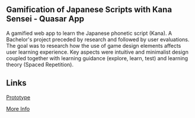 ## Gamification of Japanese Scripts with Kana Sensei - Quasar App

A gamified web app to learn the Japanese phonetic script (Kana). A Bachelor's project preceded by research and followed by user evaluations. The goal was to research how the use of game design elements affects user learning experience. Key aspects were intuitive and minimalist design coupled together with learning guidance (explore, learn, test) and learning theory (Spaced Repetition).

## Links
[Prototype](https://str4ywolf.github.io/#/ "Link to web prototype")

[More Info](https://kanasensei.wordpress.com/ "More info on WordPress experiment page")
